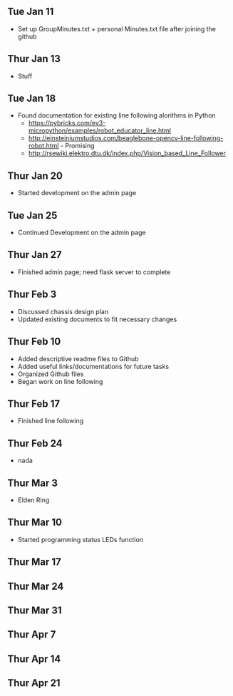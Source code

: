## Tue Jan 11
- Set up GroupMinutes.txt + personal Minutes.txt file after joining the github

## Thur Jan 13
- Stuff

## Tue Jan 18
- Found documentation for existing line following alorithms in Python <br>
  - https://pybricks.com/ev3-micropython/examples/robot_educator_line.html <br>
  - http://einsteiniumstudios.com/beaglebone-opencv-line-following-robot.html - Promising <br>
  - http://rsewiki.elektro.dtu.dk/index.php/Vision_based_Line_Follower

## Thur Jan 20
- Started development on the admin page


## Tue Jan 25  
- Continued Development on the admin page

## Thur Jan 27 
- Finished admin page; need flask server to complete 

## Thur Feb 3 
- Discussed chassis design plan <br>
- Updated existing documents to fit necessary changes <br>

## Thur Feb 10 
- Added descriptive readme files to Github <br>
- Added useful links/documentations for future tasks <br>
- Organized Github files <br>
- Began work on line following

## Thur Feb 17 
- Finished line following

## Thur Feb 24 
- nada

## Thur Mar 3 
- Elden Ring

## Thur Mar 10 
- Started programming status LEDs function

## Thur Mar 17 


## Thur Mar 24 


## Thur Mar 31 


## Thur Apr 7  


## Thur Apr 14  


## Thur Apr 21 
